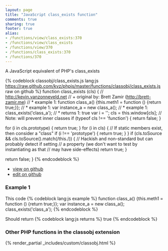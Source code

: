 ```yaml
---
layout: page
title: "JavaScript class_exists function"
comments: true
sharing: true
footer: true
alias:
- /functions/view/class_exists:370
- /functions/view/class_exists
- /functions/view/370
- /functions/class_exists:370
- /functions/370
---
```

<!-- Generated by Rakefile:build -->
A JavaScript equivalent of PHP's class_exists

{% codeblock classobj/class_exists.js lang:js https://raw.github.com/kvz/phpjs/master/functions/classobj/class_exists.js raw on github %}
function class_exists (cls) {
  // http://kevin.vanzonneveld.net
  // +   original by: Brett Zamir (http://brett-zamir.me)
  // *     example 1: function class_a() {this.meth1 = function () {return true;}};
  // *     example 1: var instance_a = new class_a();
  // *     example 1: class_exists('class_a');
  // *     returns 1: true
  var i = '';
  cls = this.window[cls]; // Note: will prevent inner classes
  if (typeof cls !== 'function') {
    return false;
  }

  for (i in cls.prototype) {
    return true;
  }
  for (i in cls) { // If static members exist, then consider a "class"
    if (i !== 'prototype') {
      return true;
    }
  }
  if (cls.toSource && cls.toSource().match(/this\./)) {
    // Hackish and non-standard but can probably detect if setting
    // a property (we don't want to test by instantiating as that
    // may have side-effects)
    return true;
  }

  return false;
}
{% endcodeblock %}

 - [view on github](https://github.com/kvz/phpjs/blob/master/functions/classobj/class_exists.js)
 - [edit on github](https://github.com/kvz/phpjs/edit/master/functions/classobj/class_exists.js)

### Example 1
This code
{% codeblock lang:js example %}
function class_a() {this.meth1 = function () {return true;}};
var instance_a = new class_a();
class_exists('class_a');
{% endcodeblock %}

Should return
{% codeblock lang:js returns %}
true
{% endcodeblock %}


### Other PHP functions in the classobj extension
{% render_partial _includes/custom/classobj.html %}
